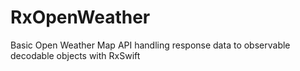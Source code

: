 # RxOpenWeather
Basic Open Weather Map API handling response data to observable decodable objects with RxSwift
